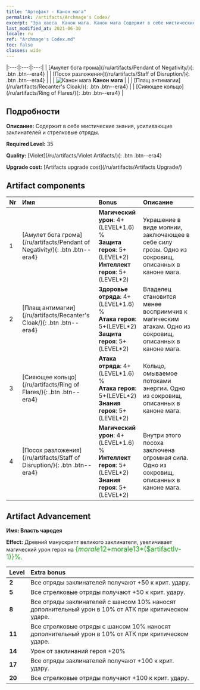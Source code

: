 ```yaml
---
title: "Артефакт - Канон мага"
permalink: /artifacts/Archmage's Codex/
excerpt: "Эра хаоса  Канон мага. Канон мага Содержит в себе мистические знания, усиливающие заклинателей и стрелковые отряды."
last_modified_at: 2021-06-30
locale: ru
ref: "Archmage's Codex.md"
toc: false
classes: wide
---
```


  |:---:|:---:|:---:| 
  |  [Амулет бога грома](/ru/artifacts/Pendant of Negativity/){: .btn .btn--era4} |   |  [Посох разложения](/ru/artifacts/Staff of Disruption/){: .btn .btn--era4} | 
  |   | ![Канон мага](/images/t/icon_artifact_34.png) **Канон мага** |  | 
  |  [Плащ антимагии](/ru/artifacts/Recanter's Cloak/){: .btn .btn--era4} |   |  [Сияющее кольцо](/ru/artifacts/Ring of Flares/){: .btn .btn--era4} | 


## Подробности

 **Описание:** Содержит в себе мистические знания, усиливающие заклинателей и стрелковые отряды.

 **Required Level:** 35

 **Quality:** [Violet](/ru/artifacts/Violet Artifacts/){: .btn .btn--era4}

 **Upgrade cost:** [Artifacts upgrade cost](/ru/artifacts/Artifacts Upgrade/)



## Artifact components

  | Nr |    Имя    |   Bonus | Описание | 
  |:---|:-----------|:--------|:------------| 
  | 1 | [Амулет бога грома](/ru/artifacts/Pendant of Negativity/){: .btn .btn--era4} | **Магический урон**: 4+(LEVEL\*1.6) %<br/>**Защита героя**: 5+(LEVEL\*2)<br/>**Интеллект героя**: 5+(LEVEL\*2) | Украшение в виде молнии, заключающее в себе силу грозы. Одно из сокровищ, описанных в каноне мага. | 
  | 2 | [Плащ антимагии](/ru/artifacts/Recanter's Cloak/){: .btn .btn--era4} | **Здоровье отряда**: 4+(LEVEL\*1.6) %<br/>**Атака героя**: 5+(LEVEL\*2)<br/>**Защита героя**: 5+(LEVEL\*2) | Владелец становится менее восприимчив к магическим атакам. Одно из сокровищ, описанных в каноне мага. | 
  | 3 | [Сияющее кольцо](/ru/artifacts/Ring of Flares/){: .btn .btn--era4} | **Атака отряда**: 4+(LEVEL\*1.6) %<br/>**Атака героя**: 5+(LEVEL\*2)<br/>**Знания героя**: 5+(LEVEL\*2) | Кольцо, омываемое потоками энергии. Одно из сокровищ, описанных в каноне мага. | 
  | 4 | [Посох разложения](/ru/artifacts/Staff of Disruption/){: .btn .btn--era4} | **Магический урон**: 4+(LEVEL\*1.6) %<br/>**Интеллект героя**: 5+(LEVEL\*2)<br/>**Знания героя**: 5+(LEVEL\*2) | Внутри этого посоха заключена огромная сила. Одно из сокровищ, описанных в каноне мага. | 


## Artifact Advancement

 **Имя: Власть чародея**

 **Effect:** Древний манускрипт великого заклинателя, увеличивает магический урон героя на <span style="color: #1ca216;font-size:18px">{$morale12+$morale13*($artifactlv-1)}%</span>.

  |  Level  |    Extra bonus  | 
  |:--------|:----------------| 
  | **2** | Все отряды заклинателей получают +50 к крит. удару. | 
  | **5** | Все стрелковые отряды получают +50 к крит. удару. | 
  | **8** | Все отряды заклинателей с шансом 10% наносят дополнительный урон в 10% от АТК при критическом ударе. | 
  | **11** | Все стрелковые отряды с шансом 10% наносят дополнительный урон в 10% от АТК при критическом ударе. | 
  | **14** | Урон от заклинаний героя +20% | 
  | **17** | Все отряды заклинателей получают +100 к крит. удару. | 
  | **20** | Все стрелковые отряды получают +100 к крит. удару. | 
